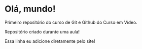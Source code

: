 # Olá, mundo!
 Primeiro repositório  do curso de Git e Github do Curso em Vídeo.

 Repositório criado durante uma aula!

 Essa linha eu adicione diretamente pelo site!
